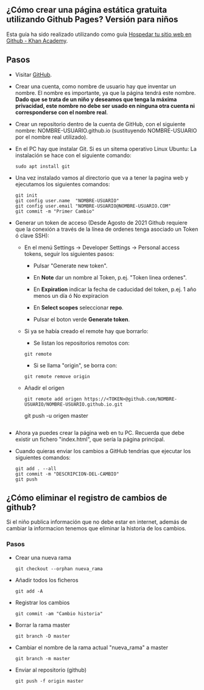 ## ¿Cómo crear una página estática gratuita utilizando Github Pages? Versión para niños

Esta guía ha sido realizado utilizando como guía [Hospedar tu sitio web en Github - Khan Academy](https://es.khanacademy.org/computing/computer-programming/html-css/web-development-tools/a/hosting-your-website-on-github).

## Pasos

- Visitar [GitHub](https://github.com).

- Crear una cuenta, como nombre de usuario hay que inventar un nombre. El nombre es importante, ya que la página tendrá este nombre. **Dado que se trata de un niño y deseamos que tenga la máxima privacidad, este nombre no debe ser usado en ninguna otra cuenta ni corresponderse con el nombre real**.

- Crear un repositorio dentro de la cuenta de GitHub, con el siguiente nombre: NOMBRE-USUARIO.github.io (sustituyendo NOMBRE-USUARIO por el nombre real utilizado).

- En el PC hay que instalar Git. Si es un sitema operativo Linux Ubuntu: La instalación se hace con el siguiente comando:
	
	```
	sudo apt install git
	```

- Una vez instalado vamos al directorio que va a tener la pagina web y ejecutamos los siguientes comandos:

	```
	git init
	git config user.name  "NOMBRE-USUARIO"
	git config user.email "NOMBRE-USUARIO@NOMBRE-USUARIO.COM"
	git commit -m "Primer Cambio"
	```
	
- Generar un token de acceso (Desde Agosto de 2021 Github requiere que la conexión a través de la línea de ordenes tenga asociado un Token ó clave SSH):

	- En el menú Settings -> Developer Settings -> Personal access tokens, seguir los siguientes pasos:
	
		- Pulsar "Generate new token".
		
		- En **Note** dar un nombre al Token, p.ej. "Token linea ordenes".
	
		- En **Expiration** indicar la fecha de caducidad del token, p.ej. 1 año menos un día ó No expiracion
		
		- En **Select scopes** seleccionar **repo**.
		
		- Pulsar el boton verde **Generate token**.
		
	- Si ya se había creado el remote hay que borrarlo:
	
		- Se listan los repositorios remotos con:
		
		```
		git remote 
		```
		
		- Si se llama "origin", se borra con:
		
		```
		git remote remove origin
		```
			
		
	- Añadir el origen
		
		```
		git remote add origen https://<TOKEN>@github.com/NOMBRE-USUARIO/NOMBRE-USUARIO.github.io.git

		```
		git push -u origen master
		```

- Ahora ya puedes crear la página web en tu PC. Recuerda que debe existir un fichero "index.html", que sería la página principal.

- Cuando quieras enviar los cambios a GitHub tendrías que ejecutar los siguientes comandos:

	```
	git add . --all
	git commit -m "DESCRIPCION-DEL-CAMBIO"
	git push
	```

## ¿Cómo eliminar el registro de cambios de github?

Si el niño publica información que no debe estar en internet, además de cambiar la informacion tenemos que eliminar la historia de los cambios.

### Pasos

- Crear una nueva rama

	```
	git checkout --orphan nueva_rama
	```

- Añadir todos los ficheros

	```
	git add -A
	```

- Registrar los cambios

	```
	git commit -am "Cambio historia"
	```

- Borrar la rama master

	```
	git branch -D master
	```

- Cambiar el nombre de la rama actual "nueva_rama" a master

	```
	git branch -m master
	```

- Enviar al repositorio (github)

	```
	git push -f origin master
	```

